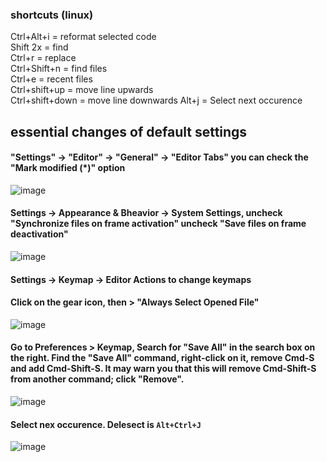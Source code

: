 ### shortcuts (linux)
Ctrl+Alt+i = reformat selected code\
Shift 2x = find\
Ctrl+r = replace\
Ctrl+Shift+n = find files\
Ctrl+e = recent files\
Ctrl+shift+up = move line upwards\
Ctrl+shift+down = move line downwards
Alt+j = Select next occurence


## essential changes of default settings
#### "Settings" -> "Editor" -> "General" -> "Editor Tabs" you can check the "Mark modified (*)" option
![image](https://user-images.githubusercontent.com/45322767/164878693-231aeaf6-2261-4f97-89a8-2028bb42c05f.png)

#### Settings -> Appearance & Bheavior -> System Settings, uncheck "Synchronize files on frame activation" uncheck "Save files on frame deactivation"
![image](https://user-images.githubusercontent.com/45322767/164878714-ca2ce2fb-7d10-4048-91c0-edd71423cfa9.png)

#### Settings -> Keymap -> Editor Actions to change keymaps

#### Click on the gear icon, then > "Always Select Opened File"
![image](https://user-images.githubusercontent.com/45322767/164878671-a111c38e-f8fb-4718-a3a4-f5f08ed4314b.png)

#### Go to Preferences > Keymap, Search for "Save All" in the search box on the right. Find the "Save All" command, right-click on it, remove Cmd-S and add Cmd-Shift-S. It may warn you that this will remove Cmd-Shift-S from another command; click "Remove".
![image](https://user-images.githubusercontent.com/45322767/164891018-6c8862b2-43f4-41c6-a2f0-85289fcb752b.png)

#### Select nex occurence. Delesect is `Alt+Ctrl+J`
![image](https://user-images.githubusercontent.com/45322767/187012877-e4fc2c9b-08ab-439f-8efa-d93b900ebf48.png)
